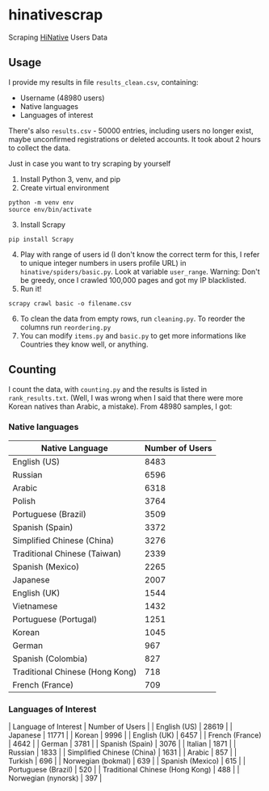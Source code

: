 # hinativescrap
Scraping [HiNative](https://hinative.com) Users Data

## Usage
I provide my results in file `results_clean.csv`, containing:
- Username (48980 users)
- Native languages
- Languages of interest

There's also `results.csv` - 50000 entries, including users no longer exist, maybe unconfirmed registrations or deleted accounts.
It took about 2 hours to collect the data.
 
Just in case you want to try scraping by yourself
1. Install Python 3, venv, and pip
2. Create virtual environment
```shell
python -m venv env
source env/bin/activate
```
3. Install Scrapy
```shell
pip install Scrapy
```
4. Play with range of users id (I don't know the correct term for this, I refer to unique integer numbers in users profile URL) in `hinative/spiders/basic.py`. Look at variable `user_range`.
Warning: Don't be greedy, once I crawled 100,000 pages and got my IP blacklisted.
5. Run it!
```shell
scrapy crawl basic -o filename.csv
```
6. To clean the data from empty rows, run `cleaning.py`. To reorder the columns run `reordering.py`
7. You can modify `items.py` and `basic.py` to get more informations like Countries they know well, or anything.

## Counting
I count the data, with `counting.py` and the results is listed in `rank_results.txt`. (Well, I was wrong when I said that there were more Korean natives than Arabic, a mistake). From 48980 samples, I got:


### Native languages
| Native Language | Number of Users |
| ----------------| --------------- |
| English (US)                      | 8483 |
| Russian                           | 6596 |
| Arabic                            | 6318 |
| Polish                            | 3764 |
| Portuguese (Brazil)               | 3509 |
| Spanish (Spain)                   | 3372 |
| Simplified Chinese (China)        | 3276 |
| Traditional Chinese (Taiwan)      | 2339 |
| Spanish (Mexico)                  | 2265 |
| Japanese                          | 2007 |
| English (UK)                      | 1544 |
| Vietnamese                        | 1432 |
| Portuguese (Portugal)             | 1251 |
| Korean                            | 1045 |
| German                            |  967 |
| Spanish (Colombia)                |  827 |
| Traditional Chinese (Hong Kong)   |  718 |
| French (France)                   |  709 |

### Languages of Interest
| Language of Interest | Number of Users |
| English (US)                      | 28619 |
| Japanese                          | 11771 |
| Korean                            |  9996 |
| English (UK)                      |  6457 |
| French (France)                   |  4642 |
| German                            |  3781 |
| Spanish (Spain)                   |  3076 |
| Italian                           |  1871 |
| Russian                           |  1833 |
| Simplified Chinese (China)        |  1631 |
| Arabic                            |   857 |
| Turkish                           |   696 |
| Norwegian (bokmal)                |   639 |
| Spanish (Mexico)                  |   615 |
| Portuguese (Brazil)               |   520 |
| Traditional Chinese (Hong Kong)   |   488 |
| Norwegian (nynorsk)               |   397 |
